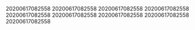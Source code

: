 20200617082558
20200617082558
20200617082558
20200617082558
20200617082558
20200617082558
20200617082558
20200617082558
20200617082558
